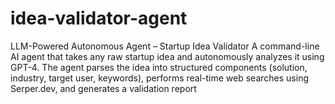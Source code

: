 # idea-validator-agent
LLM-Powered Autonomous Agent – Startup Idea Validator A command-line AI agent that takes any raw startup idea and autonomously analyzes it using GPT-4. The agent parses the idea into structured components (solution, industry, target user, keywords), performs real-time web searches using Serper.dev, and generates a validation report 
